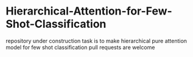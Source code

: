 # Hierarchical-Attention-for-Few-Shot-Classification

repository under construction
task is to make hierarchical pure attention model for few shot classification
pull requests are welcome
